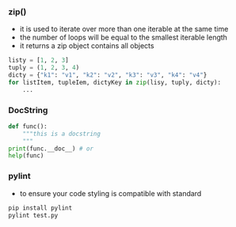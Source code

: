 ### zip()
- it is used to iterate over more than one iterable at the same time
- the number of loops will be equal to the smallest iterable length
- it returns a zip object contains all objects
```py
listy = [1, 2, 3]
tuply = (1, 2, 3, 4)
dicty = {"k1": "v1", "k2": "v2", "k3": "v3", "k4": "v4"}
for listItem, tupleIem, dictyKey in zip(lisy, tuply, dicty):
    ...
```

### DocString
```py
def func():
    """this is a docstring
    """
print(func.__doc__) # or
help(func)
```

### pylint
- to ensure your code styling is compatible with standard
```bash
pip install pylint 
pylint test.py
```